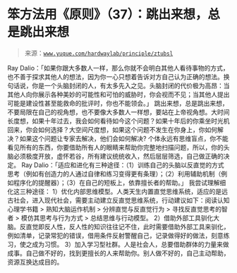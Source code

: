 # 笨方法用《原则》（37）：跳出来想，总是跳出来想

> 来源：[`www.yuque.com/hardwaylab/principle/ztubsl`](https://www.yuque.com/hardwaylab/principle/ztubsl)

<ne-p id="a20d224c568e48b9d67847a2c66a8c01_p_0" data-lake-id="a20d224c568e48b9d67847a2c66a8c01_p_0"><ne-text id="uee7d9348" ne-bold="true">Ray Dalio：「如果你跟大多数人一样，那么你就不会明白其他人看待事物的方式，也不善于探求其他人的想法，因为你一心只想着告诉对方自己认为正确的想法。换句话说，你是一个头脑封闭的人，有太多先入之见。头脑封闭的代价极为高昂：当其他人向你展示各种美妙的可能性和可怕的威胁时，你会视而不见；当其他人提出可能是建设性甚至能救命的批评时，你也不能领会。」</ne-text></ne-p> <ne-p id="9d1839eed22f8defc212789dd08c2bb6" data-lake-id="9d1839eed22f8defc212789dd08c2bb6"><ne-text id="u5bf11420">跳出来想，总是跳出来想，不要局限在自己的视角想，也不要像大多数人一样想，要站在上帝视角想。大时间长度想，如果十年过去，我会如何看待如今这个问题？如果十年后的你乘坐时光机回来，你会如何选择？大空间尺度想，如果这个问题不发生在你身上，你如何解决？如果这个问题让专家去解决，他们会如何解决?</ne-text></ne-p> <ne-p id="976d3bda3da2f89f196b1839cb19de32" data-lake-id="976d3bda3da2f89f196b1839cb19de32"><ne-text id="u2cf55bc5">个体永远有思维盲点，你不能看见所有的东西，你要借助所有人的眼睛来帮助你完整地扫描问题，所以，你的头脑必须极度开放，虚怀若谷，所有建议统统收入，然后层层筛选，自己做正确的决定。</ne-text></ne-p> <ne-p id="866d10efec069e3cffe2714f509afd4d" data-lake-id="866d10efec069e3cffe2714f509afd4d"><ne-text id="u9667c809" ne-bold="true">Ray Dalio：「适应和进化有三种途径：（1）训练自己的头脑以反直觉的方式思考（例如有创造力的人通过自律和练习变得更有条理）；（2）利用辅助机制（例如程序化的提醒器）；（3）在自己的短板上，依靠擅长者的帮助。」</ne-text></ne-p> <ne-p id="cd02bbf30db1223a68b19af63726199f" data-lake-id="cd02bbf30db1223a68b19af63726199f"><ne-text id="u85a6b5a3">我尝试理解细化这三种途径：</ne-text></ne-p> <ne-p id="8e999b40177cf3aad3ab95da5c231db1" data-lake-id="8e999b40177cf3aad3ab95da5c231db1"><ne-text id="u221b81c7">1）优化内部思维模型。人类天生内置直觉思维系统，适应的是远古社会，进入现代社会，需要主动建立反直觉思维系统，行动建议如下：阅读认知心理学书籍 > 熟知大脑运作机制 > 分辨直觉与反直觉行为 > 寻找反直觉思考的智者 > 模仿其思考与行为方式 > 总结思维与行动模型。</ne-text></ne-p> <ne-p id="656e1ddc1dcc6f5000a4af8c5af68be2" data-lake-id="656e1ddc1dcc6f5000a4af8c5af68be2"><ne-text id="u5b3ead23">2）借助外部工具驯化大脑。反直觉即反人性，反人性的知识往往记不住，此时需要借助外部工具来驯化，例如清单，记录常犯的错误，借用条件反射警醒自己，记录做得好的做法，刻意练习，使之成为习惯。</ne-text></ne-p> <ne-p id="1873e8357969d030201b8675b962a9db" data-lake-id="1873e8357969d030201b8675b962a9db"><ne-text id="u3459f116">3）加入学习型社群。人是社会人，总要借助群体的力量来做成事。自己做不好的，找到更擅长的人来帮助你。别人做不好的，自己主动帮助，资源互换达成目的。</ne-text></ne-p>